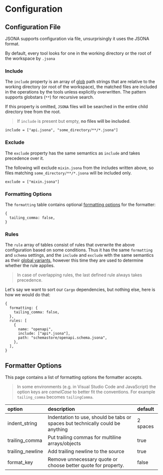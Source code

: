 # Configuration

## Configuration File

JSONA supports configuration via file, unsurprisingly it uses the JSONA format.

By default, every tool looks for one in the working directory or the root of the workspace by `.jsona`

### Include

The `include` property is an array of [glob](<https://en.wikipedia.org/wiki/Glob_(programming)>) path strings that are relative to the working directory (or root of the workspace),
the matched files are included in the operations by the tools unless explicitly overwritten. The pattern supports globstars (`**`) for recursive search.

If this property is omitted, `JSONA` files will be searched in the entire child directory tree from the root.


> If `include` is present but empty, **no files will be included**.

```jsona
include = ["api.jsona", "some_directory/**/*.jsona"]
```

### Exclude

The `exclude` property has the same semantics as `include` and takes precedence over it.

The following will exclude `mixin.jsona` from the includes written above, so files matching `some_directory/**/*.jsona` will be included only.

```jsona
exclude = ["mixin.jsona"]
```

### Formatting Options

The `formatting` table contains optional [formatting options](#formatting-options) for the formatter:

```jsona
{
  tailing_comma: false,
}
```

### Rules

The `rule` array of tables consist of rules that overwrite the above configuration based on some conditions.
Thus it has the same `formatting` and `schema` settings, and the `include` and `exclude` with the same semantics as their [global variants](#include), however this time they are used to determine whether the rule applies.

> In case of overlapping rules, the last defined rule always takes precedence.

Let's say we want to sort our `Cargo` dependencies, but nothing else, here is how we would do that:

```jsona
{
  formatting: {
    tailing_comma: false,
  },
  rules: [
    {
      name: "openapi",
      include: ["api*.jsona"],
      path: "schemastore/openapi.schema.jsona",
    },
  ],
}
```

## Formatter Options

This page contains a list of formatting options the formatter accepts.


> In some environments (e.g. in Visual Studio Code and JavaScript) the option keys are *camelCase* to better fit the conventions. For example `tailing_comma` becomes `tailingComma`.

| option           | description                                                                    | default  |
| :--------------- | :----------------------------------------------------------------------------- | :------- |
| indent_string    | Indentation to use, should be tabs or spaces but technically could be anything | 2 spaces |
| trailing_comma   | Put trailing commas for multiline arrays/objects                               | true     |
| trailing_newline | Add trailing newline to the source                                             | true     |
| format_key       | Remove unnecessary quote or choose better quote for property.                  | false    |